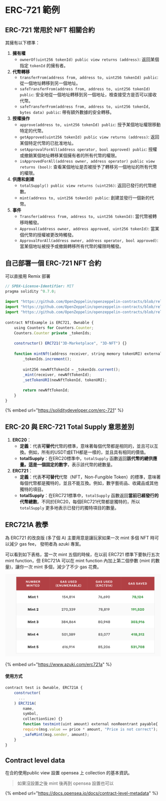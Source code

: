 # ERC-721 範例

## ERC-721 常用於 NFT 相關合約

其擁有以下標準：

1. **擁有權**
   * `ownerOf(uint256 tokenId) public view returns (address)`: 返回某個指定 `tokenId` 的擁有者。
2. **代幣轉移**
   * `transferFrom(address from, address to, uint256 tokenId) public`: 從一個地址轉移到另一個地址。
   * `safeTransferFrom(address from, address to, uint256 tokenId) public`: 安全地從一個地址轉移到另一個地址，檢查接受方是否可以接收代幣。
   * `safeTransferFrom(address from, address to, uint256 tokenId, bytes data) public`: 帶有額外數據的安全轉移。
3. **授權操作**
   * `approve(address to, uint256 tokenId) public`: 授予某個地址權限移動特定的代幣。
   * `getApproved(uint256 tokenId) public view returns (address)`: 返回某個特定代幣的已批准地址。
   * `setApprovalForAll(address operator, bool approved) public`: 授權或撤銷某個地址轉移某個擁有者的所有代幣的權限。
   * `isApprovedForAll(address owner, address operator) public view returns (bool)`: 查看某個地址是否被授予了轉移另一個地址的所有代幣的權限。
4. **供應和創建**
   * `totalSupply() public view returns (uint256)`: 返回已發行的代幣總數。
   * `mint(address to, uint256 tokenId) public`: 創建並發行一個新的代幣。
5. **事件**
   * `Transfer(address from, address to, uint256 tokenId)`: 當代幣被轉移時觸發。
   * `Approval(address owner, address approved, uint256 tokenId)`: 當某個代幣的授權被更改時觸發。
   * `ApprovalForAll(address owner, address operator, bool approved)`: 當某個地址被授予或撤銷轉移所有代幣的權限時觸發。

## &#x20;自己部署一個 ERC-721 NFT 合約

可以直接用 Remix 部署

```javascript
// SPDX-License-Identifier: MIT
pragma solidity ^0.7.0;

import "https://github.com/OpenZeppelin/openzeppelin-contracts/blob/release-v3.4/contracts/token/ERC721/ERC721.sol";
import "https://github.com/OpenZeppelin/openzeppelin-contracts/blob/release-v3.4/contracts/utils/Counters.sol";
import "https://github.com/OpenZeppelin/openzeppelin-contracts/blob/release-v3.4/contracts/access/Ownable.sol";

contract NftExample is ERC721, Ownable {
    using Counters for Counters.Counter;
    Counters.Counter private _tokenIds;

    constructor() ERC721("3D-Marketplace", "3D-NFT") {}

    function mintNft(address receiver, string memory tokenURI) external onlyOwner returns (uint256) {
        _tokenIds.increment();

        uint256 newNftTokenId = _tokenIds.current();
        _mint(receiver, newNftTokenId);
        _setTokenURI(newNftTokenId, tokenURI);

        return newNftTokenId;
    }
}
```

{% embed url="https://soliditydeveloper.com/erc-721" %}

## ERC-20 與 ERC-721 Total Supply 意思差別

1. **ERC20**：
   * **定義**：代表**可替代**代幣的標準，意味著每個代幣都是相同的，並且可以互換。例如，所有的USDT或ETH都是一樣的，並且具有相同的價值。
   * **totalSupply**：在ERC20標準中，`totalSupply` 函數返回**該代幣的總供應量。這是一個固定的數字**，表示該代幣的總數量。
2. **ERC721**：
   * **定義**：代表**不可替代**代幣（NFT，Non-Fungible Token）的標準，意味著每個代幣都是獨特的，並且不能互換。例如，數字藝術品、收藏品或其他獨特的項目。
   * **totalSupply**：在ERC721標準中，`totalSupply` 函數返回**當前已經發行的代幣總數**。不同於ERC20，每個ERC721代幣都是獨特的，所以`totalSupply` 更多地表示已發行的獨特項目的數量。

## ERC721A 教學

為 ERC721 的改良版 (多了個 A) 主要用意是讓玩家如果一次 mint 多個 NFT 時可以減少 gas fee， 發明者為 azuki 專案。

可以看到如下表格，當一次 mint 五個的時候，在以前 ERC721 標準下要執行五次 mint function，但 ERC721A 可以在 mint function 內加上第二個參數 (mint 的數量)，讓你一次 mint 多個，減少了不少 gas 花費。

![](<../../.gitbook/assets/截圖 2022-03-10 上午10.13.02.png>)

{% embed url="https://www.azuki.com/erc721a" %}

#### 使用方式

```javascript
contract test is Ownable, ERC721A {
	constructor(
	  ...
	) ERC721A(
		name, 
		symbol, 
		collectionSize) {}
        function testmint(uint amount) external nonReentrant payable{
		require(msg.value == price * amount, "Price is not correct");
		_safeMint(msg.sender, amount);
	}
}
```

## Contract level data

在合約使用public view 設置 opensea 上 collection 的基本資訊。

> 如果沒設置之後 mint 後再到 opensea 設置也可以

{% embed url="https://docs.opensea.io/docs/contract-level-metadata" %}
